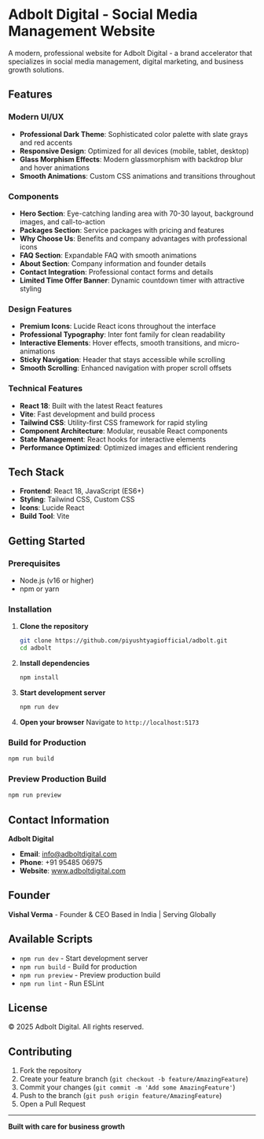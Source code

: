 # Adbolt Digital - Social Media Management Website

A modern, professional website for Adbolt Digital - a brand accelerator that specializes in social media management, digital marketing, and business growth solutions.

## Features

### Modern UI/UX
- **Professional Dark Theme**: Sophisticated color palette with slate grays and red accents
- **Responsive Design**: Optimized for all devices (mobile, tablet, desktop)
- **Glass Morphism Effects**: Modern glassmorphism with backdrop blur and hover animations
- **Smooth Animations**: Custom CSS animations and transitions throughout

### Components
- **Hero Section**: Eye-catching landing area with 70-30 layout, background images, and call-to-action
- **Packages Section**: Service packages with pricing and features
- **Why Choose Us**: Benefits and company advantages with professional icons
- **FAQ Section**: Expandable FAQ with smooth animations
- **About Section**: Company information and founder details
- **Contact Integration**: Professional contact forms and details
- **Limited Time Offer Banner**: Dynamic countdown timer with attractive styling

### Design Features
- **Premium Icons**: Lucide React icons throughout the interface
- **Professional Typography**: Inter font family for clean readability
- **Interactive Elements**: Hover effects, smooth transitions, and micro-animations
- **Sticky Navigation**: Header that stays accessible while scrolling
- **Smooth Scrolling**: Enhanced navigation with proper scroll offsets

### Technical Features
- **React 18**: Built with the latest React features
- **Vite**: Fast development and build process
- **Tailwind CSS**: Utility-first CSS framework for rapid styling
- **Component Architecture**: Modular, reusable React components
- **State Management**: React hooks for interactive elements
- **Performance Optimized**: Optimized images and efficient rendering

## Tech Stack

- **Frontend**: React 18, JavaScript (ES6+)
- **Styling**: Tailwind CSS, Custom CSS
- **Icons**: Lucide React
- **Build Tool**: Vite

## Getting Started

### Prerequisites
- Node.js (v16 or higher)
- npm or yarn

### Installation

1. **Clone the repository**
   ```bash
   git clone https://github.com/piyushtyagiofficial/adbolt.git
   cd adbolt
   ```

2. **Install dependencies**
   ```bash
   npm install
   ```

3. **Start development server**
   ```bash
   npm run dev
   ```

4. **Open your browser**
   Navigate to `http://localhost:5173`

### Build for Production

```bash
npm run build
```

### Preview Production Build

```bash
npm run preview
```

## Contact Information

**Adbolt Digital**
- **Email**: info@adboltdigital.com
- **Phone**: +91 95485 06975
- **Website**: www.adboltdigital.com

## Founder

**Vishal Verma** - Founder & CEO
Based in India | Serving Globally

## Available Scripts

- `npm run dev` - Start development server
- `npm run build` - Build for production
- `npm run preview` - Preview production build
- `npm run lint` - Run ESLint

## License

© 2025 Adbolt Digital. All rights reserved.

## Contributing

1. Fork the repository
2. Create your feature branch (`git checkout -b feature/AmazingFeature`)
3. Commit your changes (`git commit -m 'Add some AmazingFeature'`)
4. Push to the branch (`git push origin feature/AmazingFeature`)
5. Open a Pull Request

---

**Built with care for business growth**
